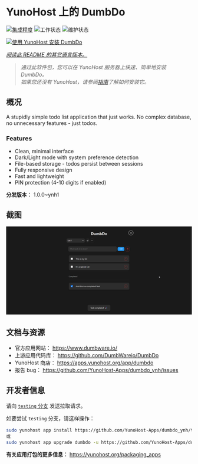 <!--
注意：此 README 由 <https://github.com/YunoHost/apps/tree/master/tools/readme_generator> 自动生成
请勿手动编辑。
-->

# YunoHost 上的 DumbDo

[![集成程度](https://apps.yunohost.org/badge/integration/dumbdo)](https://ci-apps.yunohost.org/ci/apps/dumbdo/)
![工作状态](https://apps.yunohost.org/badge/state/dumbdo)
![维护状态](https://apps.yunohost.org/badge/maintained/dumbdo)

[![使用 YunoHost 安装 DumbDo](https://install-app.yunohost.org/install-with-yunohost.svg)](https://install-app.yunohost.org/?app=dumbdo)

*[阅读此 README 的其它语言版本。](./ALL_README.md)*

> *通过此软件包，您可以在 YunoHost 服务器上快速、简单地安装 DumbDo。*  
> *如果您还没有 YunoHost，请参阅[指南](https://yunohost.org/install)了解如何安装它。*

## 概况

A stupidly simple todo list application that just works. No complex database, no unnecessary features - just todos.

### Features

- Clean, minimal interface
- Dark/Light mode with system preference detection
- File-based storage - todos persist between sessions
- Fully responsive design
- Fast and lightweight
- PIN protection (4-10 digits if enabled)


**分发版本：** 1.0.0~ynh1

## 截图

![DumbDo 的截图](./doc/screenshots/screenshot.png)

## 文档与资源

- 官方应用网站： <https://www.dumbware.io/>
- 上游应用代码库： <https://github.com/DumbWareio/DumbDo>
- YunoHost 商店： <https://apps.yunohost.org/app/dumbdo>
- 报告 bug： <https://github.com/YunoHost-Apps/dumbdo_ynh/issues>

## 开发者信息

请向 [`testing` 分支](https://github.com/YunoHost-Apps/dumbdo_ynh/tree/testing) 发送拉取请求。

如要尝试 `testing` 分支，请这样操作：

```bash
sudo yunohost app install https://github.com/YunoHost-Apps/dumbdo_ynh/tree/testing --debug
或
sudo yunohost app upgrade dumbdo -u https://github.com/YunoHost-Apps/dumbdo_ynh/tree/testing --debug
```

**有关应用打包的更多信息：** <https://yunohost.org/packaging_apps>
